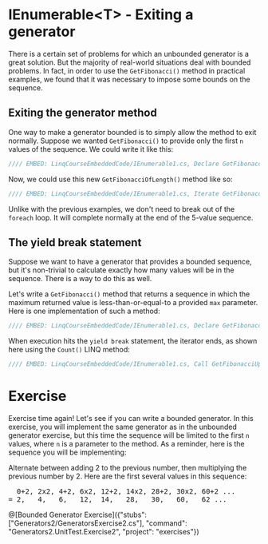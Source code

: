 # IEnumerable&lt;T&gt; - Exiting a generator

There is a certain set of problems for which an unbounded generator is a great solution. But the majority of real-world situations deal with bounded problems. In fact, in order to use the `GetFibonacci()` method in practical examples, we found that it was necessary to impose some bounds on the sequence.

## Exiting the generator method
One way to make a generator bounded is to simply allow the method to exit normally. Suppose we wanted `GetFibonacci()` to provide only the first `n` values of the sequence. We could write it like this:

```csharp
//// EMBED: LinqCourseEmbeddedCode/IEnumerable1.cs, Declare GetFibonacciOfLength() generator method
```

Now, we could use this new `GetFibonacciOfLength()` method like so:

```csharp
//// EMBED: LinqCourseEmbeddedCode/IEnumerable1.cs, Iterate GetFibonacciOfLength()
```

Unlike with the previous examples, we don't need to break out of the `foreach` loop. It will complete normally at the end of the 5-value sequence.

## The yield break statement
Suppose we want to have a generator that provides a bounded sequence, but it's non-trivial to calculate exactly how many values will be in the sequence. There is a way to do this as well.

Let's write a `GetFibonacci()` method that returns a sequence in which the maximum returned value is less-than-or-equal-to a provided `max` parameter. Here is one implementation of such a method:

```csharp
//// EMBED: LinqCourseEmbeddedCode/IEnumerable1.cs, Declare GetFibonacciUpTo() generator method
```

When execution hits the `yield break` statement, the iterator ends, as shown here using the `Count()` LINQ method:

```csharp
//// EMBED: LinqCourseEmbeddedCode/IEnumerable1.cs, Call GetFibonacciUpTo().Count()
```

# Exercise

Exercise time again! Let's see if you can write a bounded generator. In this exercise, you will implement the same generator as in the unbounded generator exercise, but this time the sequence will be limited to the first `n` values, where `n` is a parameter to the method. As a reminder, here is the sequence you will be implementing:

Alternate between adding 2 to the previous number, then multiplying the previous number by 2. Here are the first several values in this sequence:

<pre>
  0+2, 2x2, 4+2, 6x2, 12+2, 14x2, 28+2, 30x2, 60+2 ...
= 2,   4,   6,   12,  14,   28,   30,   60,   62 ...
</pre>

@[Bounded Generator Exercise]({"stubs": ["Generators2/GeneratorsExercise2.cs"], "command": "Generators2.UnitTest.Exercise2", "project": "exercises"})
